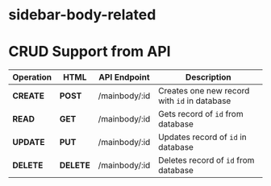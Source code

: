 # sidebar-body-related

# CRUD Support from API
| Operation | HTML | API Endpoint | Description |
|-----------|------|--------------|-------------|
| **CREATE** | **POST** | /mainbody/:id | Creates one new record with `id` in database |
| **READ** | **GET** | /mainbody/:id | Gets record of `id` from database |
| **UPDATE** | **PUT** | /mainbody/:id | Updates record of `id` in database |
| **DELETE** | **DELETE** | /mainbody/:id | Deletes record of `id` from database |
